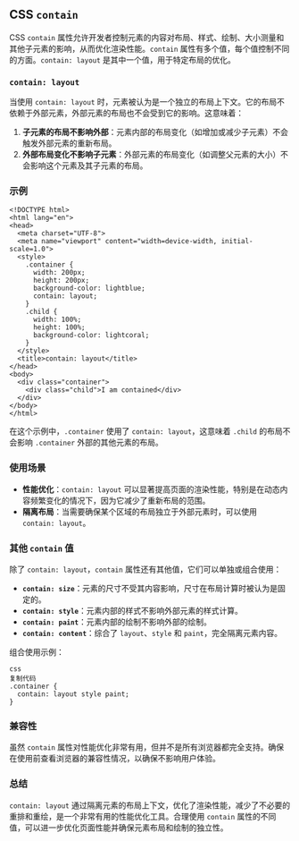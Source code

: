## CSS `contain`

CSS `contain` 属性允许开发者控制元素的内容对布局、样式、绘制、大小测量和其他子元素的影响，从而优化渲染性能。`contain` 属性有多个值，每个值控制不同的方面。`contain: layout` 是其中一个值，用于特定布局的优化。

### `contain: layout`

当使用 `contain: layout` 时，元素被认为是一个独立的布局上下文。它的布局不依赖于外部元素，外部元素的布局也不会受到它的影响。这意味着：

1. **子元素的布局不影响外部**：元素内部的布局变化（如增加或减少子元素）不会触发外部元素的重新布局。
2. **外部布局变化不影响子元素**：外部元素的布局变化（如调整父元素的大小）不会影响这个元素及其子元素的布局。

### 示例

```
<!DOCTYPE html>
<html lang="en">
<head>
  <meta charset="UTF-8">
  <meta name="viewport" content="width=device-width, initial-scale=1.0">
  <style>
    .container {
      width: 200px;
      height: 200px;
      background-color: lightblue;
      contain: layout;
    }
    .child {
      width: 100%;
      height: 100%;
      background-color: lightcoral;
    }
  </style>
  <title>contain: layout</title>
</head>
<body>
  <div class="container">
    <div class="child">I am contained</div>
  </div>
</body>
</html>
```

在这个示例中，`.container` 使用了 `contain: layout`，这意味着 `.child` 的布局不会影响 `.container` 外部的其他元素的布局。

### 使用场景

- **性能优化**：`contain: layout` 可以显著提高页面的渲染性能，特别是在动态内容频繁变化的情况下，因为它减少了重新布局的范围。
- **隔离布局**：当需要确保某个区域的布局独立于外部元素时，可以使用 `contain: layout`。

### 其他 `contain` 值

除了 `contain: layout`，`contain` 属性还有其他值，它们可以单独或组合使用：

- **`contain: size`**：元素的尺寸不受其内容影响，尺寸在布局计算时被认为是固定的。
- **`contain: style`**：元素内部的样式不影响外部元素的样式计算。
- **`contain: paint`**：元素内部的绘制不影响外部的绘制。
- **`contain: content`**：综合了 `layout`、`style` 和 `paint`，完全隔离元素内容。

组合使用示例：

```
css
复制代码
.container {
  contain: layout style paint;
}
```

### 兼容性

虽然 `contain` 属性对性能优化非常有用，但并不是所有浏览器都完全支持。确保在使用前查看浏览器的兼容性情况，以确保不影响用户体验。

### 总结

`contain: layout` 通过隔离元素的布局上下文，优化了渲染性能，减少了不必要的重排和重绘，是一个非常有用的性能优化工具。合理使用 `contain` 属性的不同值，可以进一步优化页面性能并确保元素布局和绘制的独立性。